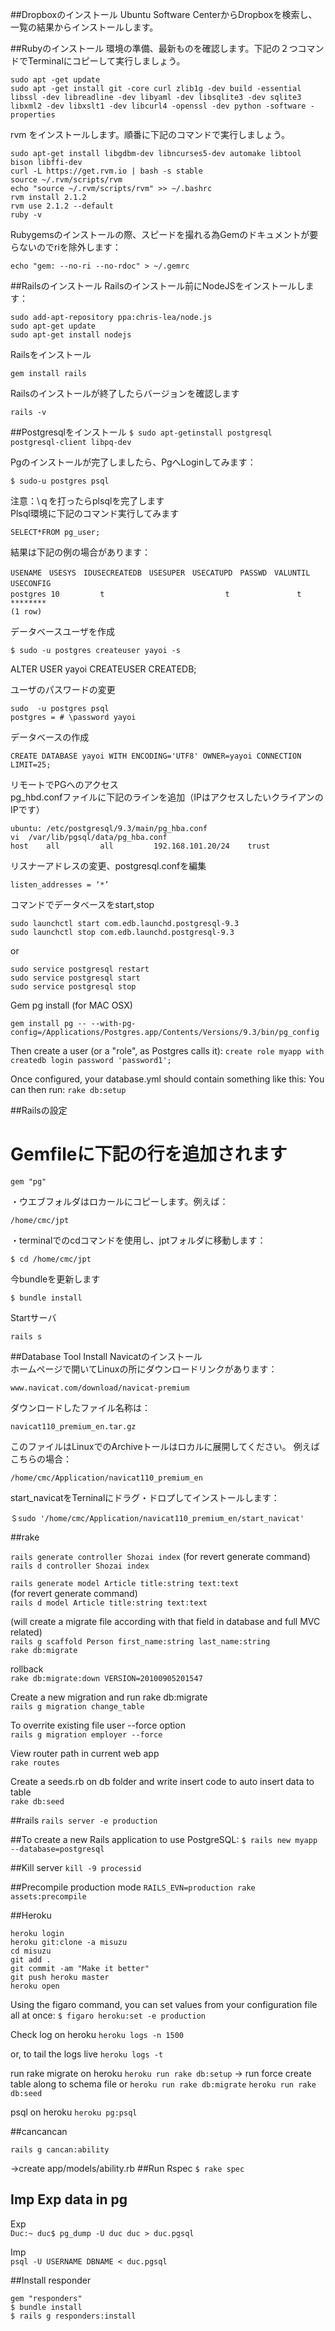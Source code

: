 ##Dropboxのインストール
Ubuntu Software CenterからDropboxを検索し、一覧の結果からインストールします。

##Rubyのインストール
環境の準備、最新ものを確認します。下記の２つコマンドでTerminalにコピーして実行しましょう。

```
sudo apt -get update  
sudo apt -get install git -core curl zlib1g -dev build -essential libssl -dev libreadline -dev libyaml -dev libsqlite3 -dev sqlite3 libxml2 -dev libxslt1 -dev libcurl4 -openssl -dev python -software -properties
```

rvm をインストールします。順番に下記のコマンドで実行しましょう。

```
sudo apt-get install libgdbm-dev libncurses5-dev automake libtool bison libffi-dev  
curl -L https://get.rvm.io | bash -s stable  
source ~/.rvm/scripts/rvm  
echo "source ~/.rvm/scripts/rvm" >> ~/.bashrc  
rvm install 2.1.2  
rvm use 2.1.2 --default  
ruby -v
```

Rubygemsのインストールの際、スピードを撮れる為Gemのドキュメントが要らないのでriを除外します：

`echo "gem: --no-ri --no-rdoc" > ~/.gemrc`

##Railsのインストール
Railsのインストール前にNodeJSをインストールします：

```
sudo add-apt-repository ppa:chris-lea/node.js  
sudo apt-get update  
sudo apt-get install nodejs  
```

Railsをインストール

`gem install rails`  

Railsのインストールが終了したらバージョンを確認します

`rails -v`

<!-- # Rails 4.1.1 -->

##Postgresqlをインストール
`$ sudo apt-getinstall postgresql postgresql-client libpq-dev`

Pgのインストールが完了しましたら、PgへLoginしてみます：

`$ sudo-u postgres psql`

注意：\ｑを打ったらplsqlを完了します  
Plsql環境に下記のコマンド実行してみます

`SELECT*FROM pg_user;`

結果は下記の例の場合があります：

```  
USENAME　USESYS　IDUSECREATEDB　USESUPER　USECATUPD　PASSWD　VALUNTIL　USECONFIG　  
postgres 10         t                           t               t           　********  
(1 row)
```

データベースユーザを作成

`$ sudo -u postgres createuser yayoi -s`  

ALTER USER yayoi CREATEUSER CREATEDB;  

ユーザのパスワードの変更
```
sudo  -u postgres psql
postgres = # \password yayoi
```

データベースの作成

`CREATE DATABASE yayoi WITH ENCODING='UTF8' OWNER=yayoi CONNECTION LIMIT=25;`

リモートでPGへのアクセス  
pg_hbd.confファイルに下記のラインを追加（IPはアクセスしたいクライアンのIPです）

```
ubuntu: /etc/postgresql/9.3/main/pg_hba.conf
vi  /var/lib/pgsql/data/pg_hba.conf
host    all         all         192.168.101.20/24    trust
```

リスナーアドレスの変更、postgresql.confを編集  
<!-- # grep listen /var/lib/pgsql/data/postgresql.conf -->

`listen_addresses = ‘*’`

コマンドでデータベースをstart,stop

```
sudo launchctl start com.edb.launchd.postgresql-9.3  
sudo launchctl stop com.edb.launchd.postgresql-9.3
```
or

```
sudo service postgresql restart  
sudo service postgresql start  
sudo service postgresql stop  
```

Gem pg install (for MAC OSX)

`gem install pg -- --with-pg-config=/Applications/Postgres.app/Contents/Versions/9.3/bin/pg_config`

Then create a user (or a "role", as Postgres calls it):
`create role myapp with createdb login password 'password1';`

Once configured, your database.yml should contain something like this:
You can then run:
`rake db:setup`

##Railsの設定
# Gemfileに下記の行を追加されます

`gem "pg"`

・ウエブフォルダはロカールにコピーします。例えば：

`/home/cmc/jpt`

・terminalでのcdコマンドを使用し、jptフォルダに移動します：

`$ cd /home/cmc/jpt`

今bundleを更新します

`$ bundle install`

Startサーバ

`rails s`

##Database Tool Install
Navicatのインストール  
ホームページで開いてLinuxの所にダウンロードリンクがあります：

`www.navicat.com/download/navicat-premium`

ダウンロードしたファイル名称は：

`navicat110_premium_en.tar.gz`

このファイルはLinuxでのArchiveトールはロカルに展開してください。
例えばこちらの場合：

`/home/cmc/Application/navicat110_premium_en`

start_navicatをTerninalにドラグ・ドロプしてインストールします：

`＄sudo '/home/cmc/Application/navicat110_premium_en/start_navicat'`

##rake

`rails generate controller Shozai index`
(for revert generate command)  
`rails d controller Shozai index`  

`rails generate model Article title:string text:text`  
(for revert generate command)  
`rails d model Article title:string text:text`

(will create a migrate file according with that field in database and full MVC related)    
`rails g scaffold Person first_name:string last_name:string`  
`rake db:migrate`


rollback  
`rake db:migrate:down VERSION=20100905201547`

Create a new migration and run rake db:migrate  
`rails g migration change_table`

To overrite existing file user --force option  
`rails g migration employer --force`

View router path in current web app  
`rake routes`

Create a seeds.rb on db folder and write insert code to auto insert data to table  
`rake db:seed`

##rails
`rails server -e production`

##To create a new Rails application to use PostgreSQL:
`$ rails new myapp --database=postgresql`

##Kill server
`kill -9 processid`

##Precompile production mode
`RAILS_EVN=production rake assets:precompile`

##Heroku
```
heroku login
heroku git:clone -a misuzu
cd misuzu
git add .
git commit -am "Make it better"
git push heroku master
heroku open  
```

Using the figaro command, you can set values from your configuration file all at once:
`$ figaro heroku:set -e production`

Check log on heroku
`heroku logs -n 1500`

or, to tail the logs live
`heroku logs -t`

run rake migrate on heroku
`heroku run rake db:setup` -> run force create table along to schema file
or
`heroku run rake db:migrate`
`heroku run rake db:seed`

psql on heroku
`heroku pg:psql`

##cancancan
```
rails g cancan:ability
```
→create  app/models/ability.rb
##Run Rspec
`$ rake spec`

## Imp Exp data in pg

Exp  
`Duc:~ duc$ pg_dump -U duc duc > duc.pgsql`

Imp  
`psql -U USERNAME DBNAME < duc.pgsql`


##Install responder
```
gem "responders"
$ bundle install
$ rails g responders:install
```
